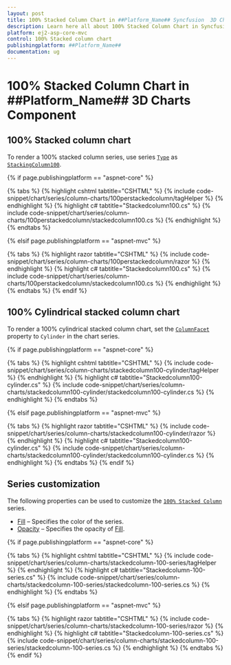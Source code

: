 ```yaml
---
layout: post
title: 100% Stacked Column Chart in ##Platform_Name## Syncfusion  3D Chart Component
description: Learn here all about 100% Stacked Column Chart in Syncfusion ##Platform_Name## 3D Chart component of Syncfusion Essential JS 2 and more.
platform: ej2-asp-core-mvc
control: 100% Stacked column chart
publishingplatform: ##Platform_Name##
documentation: ug
---
```



# 100% Stacked Column Chart in ##Platform_Name## 3D Charts Component

## 100% Stacked column chart

To render a 100% stacked column series, use series [`Type`](https://help.syncfusion.com/cr/aspnetmvc-js2/Syncfusion.EJ2.Charts.Chart3DSeries.html#Syncfusion_EJ2_Charts_Chart3DSeries_Type) as [`StackingColumn100`](https://help.syncfusion.com/cr/aspnetmvc-js2/Syncfusion.EJ2.Charts.Chart3DSeriesType.html#Syncfusion_EJ2_Charts_Chart3DSeriesType_StackingColumn100).

{% if page.publishingplatform == "aspnet-core" %}

{% tabs %}
{% highlight cshtml tabtitle="CSHTML" %}
{% include code-snippet/chart/series/column-charts/100perstackedcolumn/tagHelper %}
{% endhighlight %}
{% highlight c# tabtitle="Stackedcolumn100.cs" %}
{% include code-snippet/chart/series/column-charts/100perstackedcolumn/stackedcolumn100.cs %}
{% endhighlight %}
{% endtabs %}

{% elsif page.publishingplatform == "aspnet-mvc" %}

{% tabs %}
{% highlight razor tabtitle="CSHTML" %}
{% include code-snippet/chart/series/column-charts/100perstackedcolumn/razor %}
{% endhighlight %}
{% highlight c# tabtitle="Stackedcolumn100.cs" %}
{% include code-snippet/chart/series/column-charts/100perstackedcolumn/stackedcolumn100.cs %}
{% endhighlight %}
{% endtabs %}
{% endif %}



## 100% Cylindrical stacked column chart

To render a 100% cylindrical stacked column chart, set the [`ColumnFacet`](https://help.syncfusion.com/cr/aspnetmvc-js2/Syncfusion.EJ2.Charts.Chart3DSeries.html#Syncfusion_EJ2_Charts_Chart3DSeries_ColumnFacet) property to `Cylinder` in the chart series.

{% if page.publishingplatform == "aspnet-core" %}

{% tabs %}
{% highlight cshtml tabtitle="CSHTML" %}
{% include code-snippet/chart/series/column-charts/stackedcolumn100-cylinder/tagHelper %}
{% endhighlight %}
{% highlight c# tabtitle="Stackedcolumn100-cylinder.cs" %}
{% include code-snippet/chart/series/column-charts/stackedcolumn100-cylinder/stackedcolumn100-cylinder.cs %}
{% endhighlight %}
{% endtabs %}

{% elsif page.publishingplatform == "aspnet-mvc" %}

{% tabs %}
{% highlight razor tabtitle="CSHTML" %}
{% include code-snippet/chart/series/column-charts/stackedcolumn100-cylinder/razor %}
{% endhighlight %}
{% highlight c# tabtitle="Stackedcolumn100-cylinder.cs" %}
{% include code-snippet/chart/series/column-charts/stackedcolumn100-cylinder/stackedcolumn100-cylinder.cs %}
{% endhighlight %}
{% endtabs %}
{% endif %}



## Series customization

The following properties can be used to customize the [`100% Stacked Column`](https://help.syncfusion.com/cr/aspnetmvc-js2/Syncfusion.EJ2.Charts.Chart3DSeriesType.html#Syncfusion_EJ2_Charts_Chart3DSeriesType_StackingColumn100) series.

* [Fill](https://help.syncfusion.com/cr/aspnetmvc-js2/Syncfusion.EJ2.Charts.Chart3DSeries.html#Syncfusion_EJ2_Charts_Chart3DSeries_Fill) – Specifies the color of the series.
* [Opacity](https://help.syncfusion.com/cr/aspnetmvc-js2/Syncfusion.EJ2.Charts.Chart3DSeries.html#Syncfusion_EJ2_Charts_Chart3DSeries_Opacity) – Specifies the opacity of [Fill](https://help.syncfusion.com/cr/aspnetmvc-js2/Syncfusion.EJ2.Charts.Chart3DSeries.html#Syncfusion_EJ2_Charts_Chart3DSeries_Fill).

{% if page.publishingplatform == "aspnet-core" %}

{% tabs %}
{% highlight cshtml tabtitle="CSHTML" %}
{% include code-snippet/chart/series/column-charts/stackedcolumn-100-series/tagHelper %}
{% endhighlight %}
{% highlight c# tabtitle="Stackedcolumn-100-series.cs" %}
{% include code-snippet/chart/series/column-charts/stackedcolumn-100-series/stackedcolumn-100-series.cs %}
{% endhighlight %}
{% endtabs %}

{% elsif page.publishingplatform == "aspnet-mvc" %}

{% tabs %}
{% highlight razor tabtitle="CSHTML" %}
{% include code-snippet/chart/series/column-charts/stackedcolumn-100-series/razor %}
{% endhighlight %}
{% highlight c# tabtitle="Stackedcolumn-100-series.cs" %}
{% include code-snippet/chart/series/column-charts/stackedcolumn-100-series/stackedcolumn-100-series.cs %}
{% endhighlight %}
{% endtabs %}
{% endif %}


